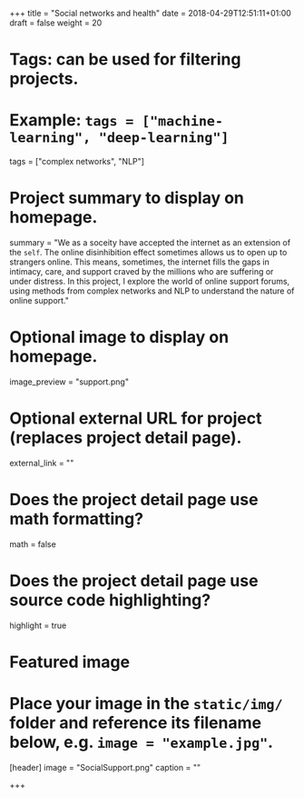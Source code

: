 +++
title = "Social networks and health"
date = 2018-04-29T12:51:11+01:00
draft = false
weight = 20
# Tags: can be used for filtering projects.
# Example: `tags = ["machine-learning", "deep-learning"]`
tags = ["complex networks", "NLP"]

# Project summary to display on homepage.
summary = "We as a soceity have accepted the internet as an extension of the ``self``. The online disinhibition effect sometimes allows us to open up to strangers online. This means, sometimes, the internet fills the gaps in intimacy, care, and support craved by the millions who are suffering or under distress. In this project, I explore the world of online support forums, using methods from complex networks and NLP to understand the nature of online support."

# Optional image to display on homepage.
image_preview = "support.png"

# Optional external URL for project (replaces project detail page).
external_link = ""

# Does the project detail page use math formatting?
math = false

# Does the project detail page use source code highlighting?
highlight = true

# Featured image
# Place your image in the `static/img/` folder and reference its filename below, e.g. `image = "example.jpg"`.
[header]
image = "SocialSupport.png"
caption = ""

+++
